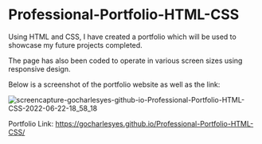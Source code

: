# Professional-Portfolio-HTML-CSS

Using HTML and CSS, I have created a portfolio which will be used to showcase my future projects completed.

The page has also been coded to operate in various screen sizes using responsive design.

Below is a screenshot of the portfolio website as well as the link:

![screencapture-gocharlesyes-github-io-Professional-Portfolio-HTML-CSS-2022-06-22-18_58_18](https://user-images.githubusercontent.com/102847106/174995216-b8590c5d-c475-4cc3-88b3-6e41c4105443.png)

Portfolio Link: 
https://gocharlesyes.github.io/Professional-Portfolio-HTML-CSS/
